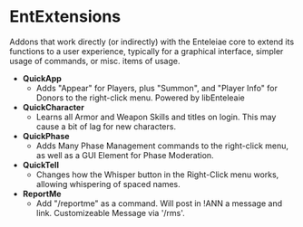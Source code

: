 # EntExtensions
Addons that work directly (or indirectly) with the Enteleiae core to extend its functions to a user experience, typically for a graphical interface, simpler usage of commands, or misc. items of usage.

* __QuickApp__
  * Adds "Appear" for Players, plus "Summon", and "Player Info" for Donors to the right-click menu. Powered by libEnteleaie
* __QuickCharacter__
  * Learns all Armor and Weapon Skills and titles on login. This may cause a bit of lag for new characters.
* __QuickPhase__
  * Adds Many Phase Management commands to the right-click menu, as well as a GUI Element for Phase Moderation.
* __QuickTell__
  * Changes how the Whisper button in the Right-Click menu works, allowing whispering of spaced names.
* __ReportMe__
  * Add "/reportme" as a command. Will post in !ANN a message and link. Customizeable Message via '/rms'.

